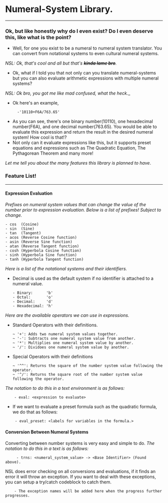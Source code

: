 # Numeral-System Library.
-----
### Ok, but like honestly why do I even exist? Do I even deserve this, like what is the point?
* Well, for one you exist to be a numeral to numeral system translator. You can convert from notational systems to even cultural numeral systems. 

_NSL: Ok, that's cool and all but that's ~~**kinda lame bro**~~._

* Ok, what if I told you that not only can you translate numeral-systems but you can also evaluate arithmetic expressions with multiple numeral systems?

_NSL: Ok bro, you got me like mad confused, what the heck.__ 

* Ok here's an example,

        -'10110+F6A/763.65'

- As you can see, there's one binary number(10110), one hexadecimal number(F6A), and one decimal number(763.65). You would be able to evaluate this expression and return the result in the desired numeral system! How cool is that!?
- Not only can it evaluate expressions like this, but it supports preset equations and expressions such as The Quadratic Equation, The Pythagorean Theorem and many more!

_Let me tell you about the many features this library is planned to have_.

### Feature List!
------
#### Expression Evaluation
_Prefixes on numeral system values that can change the value of the number prior to expression evaluation. Below is a list of prefixes! Subject to change._

    - cos  (Cosine)
    - sin  (Sine)
    - tan  (Tangent)
    - acos (Reverse Cosine function)
    - asin (Reverse Sine function)
    - atan (Reverse Tangent function)
    - cosh (Hyperbola Cosine function)
    - sinh (Hyperbola Sine function)
    - tanh (Hyperbola Tangent function)

_Here is a list of the notational systems and their identifiers._ 

* Decimal is used as the default system if no identifier is attached to a numeral value. 
        
      - Binary:      'b'
      - Octal:       'o'
      - Decimal:     'd' 
      - Hexadecimal: 'h'
    
_Here are the available operators we can use in expressions._

* Standard Operators with their definitions.

      ~ '+': Adds two numeral system values together.
      ~ '-': Subtracts one numeral system value from another.
      ~ '*': Multiplies one numeral system value by another.
      ~ '/': Dividoes one numeral system value by another.
   
* Special Operators with their definitions
         
      ~ '^^': Returns the square of the number system value following the operator. 
      ~ '^/': Returns the square root of the number system value following the operator. 
      
 _The notation to do this in a text environment is as follows:_
 
        - eval: <expression to evaluate>
 
 * If we want to evaluate a preset formula such as the quadratic formula, we do that as follows:
 
        - eval_preset: <labels for variables in the formula.>
 
#### Conversion Between Numeral Systems

Converting between number systems is very easy and simple to do.
_The notation to do this in a text is as follows:_
         
         - trns: <numeral_system_value> -> <Base Identifier> (Found above).
  
NSL does error checking on all conversions and evaluations, if it finds an error it will throw an exception. If you want to deal with these exceptions, you
can setup a try/catch codeblock to catch them.

        - The exception names will be added here when the progress further progresses. 
    
        


